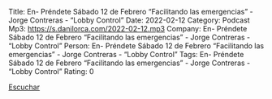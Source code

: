 Title: En- Préndete Sábado 12 de Febrero  “Facilitando las emergencias” - Jorge Contreras - “Lobby Control”
Date: 2022-02-12
Category: Podcast
Mp3: https://s.danilorca.com/2022-02-12.mp3
Company: En- Préndete Sábado 12 de Febrero  “Facilitando las emergencias” - Jorge Contreras - “Lobby Control”
Person: En- Préndete Sábado 12 de Febrero  “Facilitando las emergencias” - Jorge Contreras - “Lobby Control”
Tags: En- Préndete Sábado 12 de Febrero  “Facilitando las emergencias” - Jorge Contreras - “Lobby Control”
Rating: 0

<a href="https://s.danilorca.com/2022-02-12.mp3" type="audio/mpeg">
Escuchar
</a>
